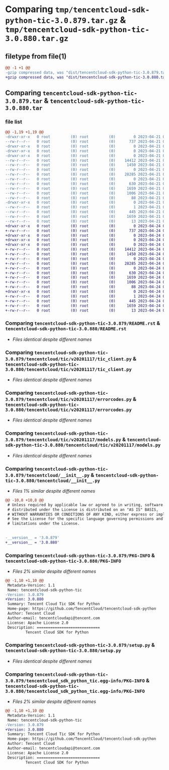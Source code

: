 # Comparing `tmp/tencentcloud-sdk-python-tic-3.0.879.tar.gz` & `tmp/tencentcloud-sdk-python-tic-3.0.880.tar.gz`

## filetype from file(1)

```diff
@@ -1 +1 @@
-gzip compressed data, was "dist/tencentcloud-sdk-python-tic-3.0.879.tar", last modified: Fri Apr 21 01:03:25 2023, max compression
+gzip compressed data, was "dist/tencentcloud-sdk-python-tic-3.0.880.tar", last modified: Mon Apr 24 03:39:59 2023, max compression
```

## Comparing `tencentcloud-sdk-python-tic-3.0.879.tar` & `tencentcloud-sdk-python-tic-3.0.880.tar`

### file list

```diff
@@ -1,19 +1,19 @@
-drwxr-xr-x   0 root         (0) root         (0)        0 2023-04-21 01:03:25.000000 tencentcloud-sdk-python-tic-3.0.879/
--rw-r--r--   0 root         (0) root         (0)      737 2023-04-21 01:03:25.000000 tencentcloud-sdk-python-tic-3.0.879/README.rst
-drwxr-xr-x   0 root         (0) root         (0)        0 2023-04-21 01:03:25.000000 tencentcloud-sdk-python-tic-3.0.879/tencentcloud/
-drwxr-xr-x   0 root         (0) root         (0)        0 2023-04-21 01:03:25.000000 tencentcloud-sdk-python-tic-3.0.879/tencentcloud/tic/
-drwxr-xr-x   0 root         (0) root         (0)        0 2023-04-21 01:03:25.000000 tencentcloud-sdk-python-tic-3.0.879/tencentcloud/tic/v20201117/
--rw-r--r--   0 root         (0) root         (0)    14412 2023-04-21 01:03:25.000000 tencentcloud-sdk-python-tic-3.0.879/tencentcloud/tic/v20201117/tic_client.py
--rw-r--r--   0 root         (0) root         (0)     1450 2023-04-21 01:03:25.000000 tencentcloud-sdk-python-tic-3.0.879/tencentcloud/tic/v20201117/errorcodes.py
--rw-r--r--   0 root         (0) root         (0)        0 2023-04-21 01:03:25.000000 tencentcloud-sdk-python-tic-3.0.879/tencentcloud/tic/v20201117/__init__.py
--rw-r--r--   0 root         (0) root         (0)    28285 2023-04-21 01:03:25.000000 tencentcloud-sdk-python-tic-3.0.879/tencentcloud/tic/v20201117/models.py
--rw-r--r--   0 root         (0) root         (0)        0 2023-04-21 01:03:25.000000 tencentcloud-sdk-python-tic-3.0.879/tencentcloud/tic/__init__.py
--rw-r--r--   0 root         (0) root         (0)      630 2023-04-21 01:03:25.000000 tencentcloud-sdk-python-tic-3.0.879/tencentcloud/__init__.py
--rw-r--r--   0 root         (0) root         (0)     1659 2023-04-21 01:03:25.000000 tencentcloud-sdk-python-tic-3.0.879/PKG-INFO
--rw-r--r--   0 root         (0) root         (0)     1006 2023-04-21 01:03:25.000000 tencentcloud-sdk-python-tic-3.0.879/setup.py
--rw-r--r--   0 root         (0) root         (0)       88 2023-04-21 01:03:25.000000 tencentcloud-sdk-python-tic-3.0.879/setup.cfg
-drwxr-xr-x   0 root         (0) root         (0)        0 2023-04-21 01:03:25.000000 tencentcloud-sdk-python-tic-3.0.879/tencentcloud_sdk_python_tic.egg-info/
--rw-r--r--   0 root         (0) root         (0)        1 2023-04-21 01:03:25.000000 tencentcloud-sdk-python-tic-3.0.879/tencentcloud_sdk_python_tic.egg-info/dependency_links.txt
--rw-r--r--   0 root         (0) root         (0)      445 2023-04-21 01:03:25.000000 tencentcloud-sdk-python-tic-3.0.879/tencentcloud_sdk_python_tic.egg-info/SOURCES.txt
--rw-r--r--   0 root         (0) root         (0)     1659 2023-04-21 01:03:25.000000 tencentcloud-sdk-python-tic-3.0.879/tencentcloud_sdk_python_tic.egg-info/PKG-INFO
--rw-r--r--   0 root         (0) root         (0)       13 2023-04-21 01:03:25.000000 tencentcloud-sdk-python-tic-3.0.879/tencentcloud_sdk_python_tic.egg-info/top_level.txt
+drwxr-xr-x   0 root         (0) root         (0)        0 2023-04-24 03:39:59.000000 tencentcloud-sdk-python-tic-3.0.880/
+-rw-r--r--   0 root         (0) root         (0)      737 2023-04-24 03:39:58.000000 tencentcloud-sdk-python-tic-3.0.880/README.rst
+drwxr-xr-x   0 root         (0) root         (0)        0 2023-04-24 03:39:59.000000 tencentcloud-sdk-python-tic-3.0.880/tencentcloud/
+drwxr-xr-x   0 root         (0) root         (0)        0 2023-04-24 03:39:59.000000 tencentcloud-sdk-python-tic-3.0.880/tencentcloud/tic/
+drwxr-xr-x   0 root         (0) root         (0)        0 2023-04-24 03:39:59.000000 tencentcloud-sdk-python-tic-3.0.880/tencentcloud/tic/v20201117/
+-rw-r--r--   0 root         (0) root         (0)    14412 2023-04-24 03:39:58.000000 tencentcloud-sdk-python-tic-3.0.880/tencentcloud/tic/v20201117/tic_client.py
+-rw-r--r--   0 root         (0) root         (0)     1450 2023-04-24 03:39:58.000000 tencentcloud-sdk-python-tic-3.0.880/tencentcloud/tic/v20201117/errorcodes.py
+-rw-r--r--   0 root         (0) root         (0)        0 2023-04-24 03:39:58.000000 tencentcloud-sdk-python-tic-3.0.880/tencentcloud/tic/v20201117/__init__.py
+-rw-r--r--   0 root         (0) root         (0)    28285 2023-04-24 03:39:58.000000 tencentcloud-sdk-python-tic-3.0.880/tencentcloud/tic/v20201117/models.py
+-rw-r--r--   0 root         (0) root         (0)        0 2023-04-24 03:39:58.000000 tencentcloud-sdk-python-tic-3.0.880/tencentcloud/tic/__init__.py
+-rw-r--r--   0 root         (0) root         (0)      630 2023-04-24 03:39:58.000000 tencentcloud-sdk-python-tic-3.0.880/tencentcloud/__init__.py
+-rw-r--r--   0 root         (0) root         (0)     1659 2023-04-24 03:39:59.000000 tencentcloud-sdk-python-tic-3.0.880/PKG-INFO
+-rw-r--r--   0 root         (0) root         (0)     1006 2023-04-24 03:39:58.000000 tencentcloud-sdk-python-tic-3.0.880/setup.py
+-rw-r--r--   0 root         (0) root         (0)       88 2023-04-24 03:39:59.000000 tencentcloud-sdk-python-tic-3.0.880/setup.cfg
+drwxr-xr-x   0 root         (0) root         (0)        0 2023-04-24 03:39:59.000000 tencentcloud-sdk-python-tic-3.0.880/tencentcloud_sdk_python_tic.egg-info/
+-rw-r--r--   0 root         (0) root         (0)        1 2023-04-24 03:39:59.000000 tencentcloud-sdk-python-tic-3.0.880/tencentcloud_sdk_python_tic.egg-info/dependency_links.txt
+-rw-r--r--   0 root         (0) root         (0)      445 2023-04-24 03:39:59.000000 tencentcloud-sdk-python-tic-3.0.880/tencentcloud_sdk_python_tic.egg-info/SOURCES.txt
+-rw-r--r--   0 root         (0) root         (0)     1659 2023-04-24 03:39:59.000000 tencentcloud-sdk-python-tic-3.0.880/tencentcloud_sdk_python_tic.egg-info/PKG-INFO
+-rw-r--r--   0 root         (0) root         (0)       13 2023-04-24 03:39:59.000000 tencentcloud-sdk-python-tic-3.0.880/tencentcloud_sdk_python_tic.egg-info/top_level.txt
```

### Comparing `tencentcloud-sdk-python-tic-3.0.879/README.rst` & `tencentcloud-sdk-python-tic-3.0.880/README.rst`

 * *Files identical despite different names*

### Comparing `tencentcloud-sdk-python-tic-3.0.879/tencentcloud/tic/v20201117/tic_client.py` & `tencentcloud-sdk-python-tic-3.0.880/tencentcloud/tic/v20201117/tic_client.py`

 * *Files identical despite different names*

### Comparing `tencentcloud-sdk-python-tic-3.0.879/tencentcloud/tic/v20201117/errorcodes.py` & `tencentcloud-sdk-python-tic-3.0.880/tencentcloud/tic/v20201117/errorcodes.py`

 * *Files identical despite different names*

### Comparing `tencentcloud-sdk-python-tic-3.0.879/tencentcloud/tic/v20201117/models.py` & `tencentcloud-sdk-python-tic-3.0.880/tencentcloud/tic/v20201117/models.py`

 * *Files identical despite different names*

### Comparing `tencentcloud-sdk-python-tic-3.0.879/tencentcloud/__init__.py` & `tencentcloud-sdk-python-tic-3.0.880/tencentcloud/__init__.py`

 * *Files 1% similar despite different names*

```diff
@@ -10,8 +10,8 @@
 # Unless required by applicable law or agreed to in writing, software
 # distributed under the License is distributed on an "AS IS" BASIS,
 # WITHOUT WARRANTIES OR CONDITIONS OF ANY KIND, either express or implied.
 # See the License for the specific language governing permissions and
 # limitations under the License.
 
 
-__version__ = '3.0.879'
+__version__ = '3.0.880'
```

### Comparing `tencentcloud-sdk-python-tic-3.0.879/PKG-INFO` & `tencentcloud-sdk-python-tic-3.0.880/PKG-INFO`

 * *Files 2% similar despite different names*

```diff
@@ -1,10 +1,10 @@
 Metadata-Version: 1.1
 Name: tencentcloud-sdk-python-tic
-Version: 3.0.879
+Version: 3.0.880
 Summary: Tencent Cloud Tic SDK for Python
 Home-page: https://github.com/TencentCloud/tencentcloud-sdk-python
 Author: Tencent Cloud
 Author-email: tencentcloudapi@tencent.com
 License: Apache License 2.0
 Description: ============================
         Tencent Cloud SDK for Python
```

### Comparing `tencentcloud-sdk-python-tic-3.0.879/setup.py` & `tencentcloud-sdk-python-tic-3.0.880/setup.py`

 * *Files identical despite different names*

### Comparing `tencentcloud-sdk-python-tic-3.0.879/tencentcloud_sdk_python_tic.egg-info/PKG-INFO` & `tencentcloud-sdk-python-tic-3.0.880/tencentcloud_sdk_python_tic.egg-info/PKG-INFO`

 * *Files 2% similar despite different names*

```diff
@@ -1,10 +1,10 @@
 Metadata-Version: 1.1
 Name: tencentcloud-sdk-python-tic
-Version: 3.0.879
+Version: 3.0.880
 Summary: Tencent Cloud Tic SDK for Python
 Home-page: https://github.com/TencentCloud/tencentcloud-sdk-python
 Author: Tencent Cloud
 Author-email: tencentcloudapi@tencent.com
 License: Apache License 2.0
 Description: ============================
         Tencent Cloud SDK for Python
```

